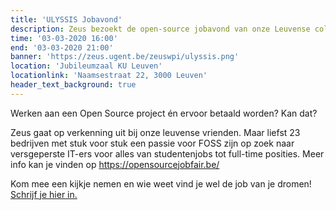 ```yaml
---
title: 'ULYSSIS Jobavond'
description: Zeus bezoekt de open-source jobavond van onze Leuvense collega's!
time: '03-03-2020 16:00'
end: '03-03-2020 21:00'
banner: 'https://zeus.ugent.be/zeuswpi/ulyssis.png'
location: 'Jubileumzaal KU Leuven'
locationlink: 'Naamsestraat 22, 3000 Leuven'
header_text_background: true
---
```


Werken aan een Open Source project én ervoor betaald worden? Kan dat?

Zeus gaat op verkenning uit bij onze leuvense vrienden. 
Maar liefst 23 bedrijven met stuk voor stuk een passie voor FOSS zijn op zoek
naar versgeperste IT-ers voor alles van studentenjobs tot full-time posities.
Meer info kan je vinden op <https://opensourcejobfair.be/>

Kom mee een kijkje nemen en wie weet vind je wel de job van je dromen! [Schrijf je hier in.](https://docs.google.com/forms/d/e/1FAIpQLSerkZ1bAtKBQXdCjVWdxQajhz0oh33A28h2vN_BT4eiZPSMQQ/viewform)
